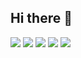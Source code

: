 ## Hi there 👋

<!--
**Stanley5249/Stanley5249** is a ✨ _special_ ✨ repository because its `README.md` (this file) appears on your GitHub profile.

Here are some ideas to get you started:

- 🔭 I’m currently working on ...
- 🌱 I’m currently learning ...
- 👯 I’m looking to collaborate on ...
- 🤔 I’m looking for help with ...
- 💬 Ask me about ...
- 📫 How to reach me: ...
- 😄 Pronouns: ...
- ⚡ Fun fact: ...
-->

![](https://github-profile-summary-cards.vercel.app/api/cards/profile-details?username=Stanley5249&theme=monokai)
![](https://github-profile-summary-cards.vercel.app/api/cards/repos-per-language?username=Stanley5249&theme=monokai)
![](https://github-profile-summary-cards.vercel.app/api/cards/most-commit-language?username=Stanley5249&theme=monokai)
![](https://github-profile-summary-cards.vercel.app/api/cards/stats?username=Stanley5249&theme=monokai)
![](https://github-profile-summary-cards.vercel.app/api/cards/productive-time?username=Stanley5249&theme=monokai&utcOffset=8)
